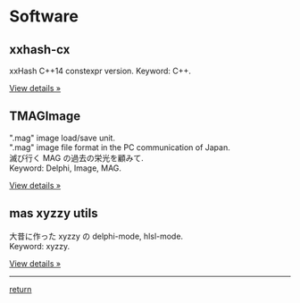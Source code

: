 # Software

## xxhash-cx

xxHash C++14 constexpr version.
Keyword: C++.  

[View details &raquo;](https://github.com/masyos/xxhash_cx)


## TMAGImage

".mag" image load/save unit.  
".mag" image file format in the PC communication of Japan.  
滅び行く MAG の過去の栄光を顧みて.  
Keyword: Delphi, Image, MAG.  

[View details &raquo;](https://github.com/masyos/magimage)


## mas xyzzy utils

大昔に作った xyzzy の delphi-mode, hlsl-mode.  
Keyword: xyzzy.  

[View details &raquo;](https://github.com/masyos/mas-xyzzy-utils)


---
[return](./index.html)
